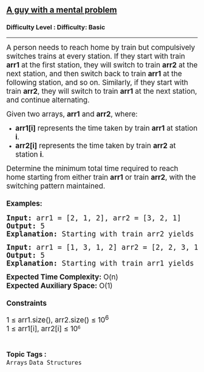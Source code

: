 <h2><a href="https://www.geeksforgeeks.org/problems/a-guy-with-a-mental-problem1604/1?page=1&category=Arrays&difficulty=Basic&status=unsolved&sortBy=submissions">A guy with a mental problem</a></h2><h3>Difficulty Level : Difficulty: Basic</h3><hr><div class="problems_problem_content__Xm_eO"><p><span style="font-size: 14pt;">A person needs to reach home by train but compulsively switches trains at every station. If they start with train <strong>arr1</strong> at the first station, they will switch to train <strong>arr2</strong> at the next station, and then switch back to train <strong>arr1</strong> at the following station, and so on. Similarly, if they start with train <strong>arr2</strong>, they will switch to train <strong>arr1</strong> at the next station, and continue alternating.</span></p>
<p><span style="font-size: 14pt;">Given two arrays, <strong>arr1</strong> and <strong>arr2</strong>, where:</span></p>
<ul>
<li><span style="font-size: 14pt;"><strong>arr1[i]</strong> represents the time taken by train <strong>arr1</strong> at station <strong>i</strong>.</span></li>
<li><span style="font-size: 14pt;"><strong>arr2[i]</strong> represents the time taken by train <strong>arr2</strong> at station <strong>i</strong>.</span></li>
</ul>
<p><span style="font-size: 14pt;">Determine the minimum total time required to reach home starting from either train <strong>arr1</strong> or train <strong>arr2</strong>, with the switching pattern maintained.</span></p>
<h3><span style="font-size: 14pt;">Examples:</span></h3>
<pre><span style="font-size: 14pt;"><strong>Input:</strong> arr1 = [2, 1, 2], arr2 = [3, 2, 1]</span><br><span style="font-size: 14pt;"><strong>Output:</strong> 5</span><br><span style="font-size: 14pt;"><strong>Explanation:</strong> Starting with train arr2 yields the minimum total time of 5.</span></pre>
<pre><span style="font-size: 14pt;"><strong>Input:</strong> arr1 = [1, 3, 1, 2] arr2 = [2, 2, 3, 1]</span><br><span style="font-size: 14pt;"><strong>Output:</strong> 5</span><br><span style="font-size: 14pt;"><strong>Explanation:</strong> Starting with train arr1 yields the minimum total time of 5.</span></pre>
<p><span style="font-size: 14pt;"><strong>Expected Time Complexity</strong><strong>:</strong> O(n)<br><strong>Expected Auxiliary Space:</strong> O(1)</span></p>
<h3><span style="font-size: 14pt;">Constraints</span></h3>
<p><span style="font-size: 14pt;">1 ≤ arr1.size(), arr2.size() ≤ 10<sup>6</sup><br>1 ≤&nbsp;arr1[i],&nbsp;arr2[i]&nbsp;≤&nbsp;</span><span style="font-size: 18.6667px;">10</span><sup>6</sup></p></div><br><p><span style=font-size:18px><strong>Topic Tags : </strong><br><code>Arrays</code>&nbsp;<code>Data Structures</code>&nbsp;